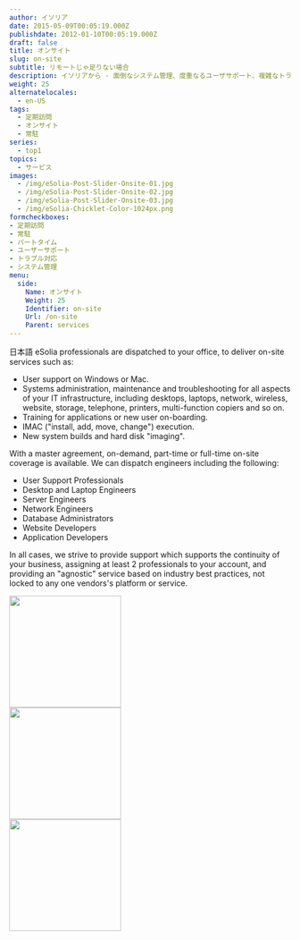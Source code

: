 ```yaml
---
author: イソリア
date: 2015-05-09T00:05:19.000Z
publishdate: 2012-01-10T00:05:19.000Z
draft: false
title: オンサイト
slug: on-site
subtitle: リモートじゃ足りない場合
description: イソリアから - 面倒なシステム管理、度重なるユーザサポート、複雑なトラブルシュートは経験豊富なエンジニアがオンサイトにて
weight: 25
alternatelocales:
  - en-US
tags:
  - 定期訪問
  - オンサイト
  - 常駐
series:
  - top1
topics:
  - サービス
images:
  - /img/eSolia-Post-Slider-Onsite-01.jpg
  - /img/eSolia-Post-Slider-Onsite-02.jpg
  - /img/eSolia-Post-Slider-Onsite-03.jpg
  - /img/eSolia-Chicklet-Color-1024px.png
formcheckboxes:
- 定期訪問
- 常駐
- パートタイム
- ユーザーサポート
- トラブル対応
- システム管理
menu:
  side:
    Name: オンサイト
    Weight: 25
    Identifier: on-site
    Url: /on-site
    Parent: services
---
```


日本語 eSolia professionals are dispatched to your office, to deliver on-site services such as:

* User support on Windows or Mac.
* Systems administration, maintenance and troubleshooting for all aspects of your IT infrastructure, including desktops, laptops, network, wireless, website, storage, telephone, printers, multi-function copiers and so on.
* Training for applications or new user on-boarding.
* IMAC ("install, add, move, change") execution.
* New system builds and hard disk "imaging".

With a master agreement, on-demand, part-time or full-time on-site coverage is available. We can dispatch engineers including the following:

* User Support Professionals
* Desktop and Laptop Engineers
* Server Engineers
* Network Engineers
* Database Administrators
* Website Developers
* Application Developers

In all cases, we strive to provide support which supports the continuity of your business, assigning at least 2 professionals to your account, and providing an "agnostic" service based on industry best practices, not locked to any one vendors's platform or service.

<div class="row">
  <div class="col s12 m6 l3"><img class="materialboxed" data-caption="System maintenance - by eSolia Inc." width="200" src="/img/eSolia-Post-Slider-Onsite-01.jpg"></div>
  <div class="col s12 m6 l3"><img class="materialboxed" data-caption="Servers and network - by eSolia Inc." width="200" src="/img/eSolia-Post-Slider-Onsite-02.jpg"></div>
  <div class="col s12 m6 l3"><img class="materialboxed" data-caption="Skilled engineers - by eSolia Inc." width="200" src="/img/eSolia-Post-Slider-Onsite-03.jpg"></div>
</div>
